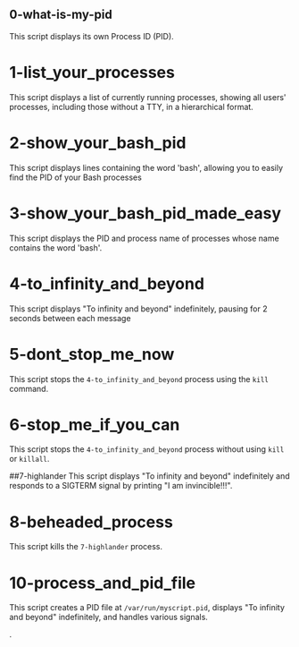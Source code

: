 ## 0-what-is-my-pid

This script displays its own Process ID (PID).

# 1-list_your_processes

This script displays a list of currently running processes, showing all users' processes, including those without a TTY, in a hierarchical format.

# 2-show_your_bash_pid

This script displays lines containing the word 'bash', allowing you to easily find the PID of your Bash processes

# 3-show_your_bash_pid_made_easy

This script displays the PID and process name of processes whose name contains the word 'bash'.

# 4-to_infinity_and_beyond

This script displays "To infinity and beyond" indefinitely, pausing for 2 seconds between each message

# 5-dont_stop_me_now

This script stops the `4-to_infinity_and_beyond` process using the `kill` command.

# 6-stop_me_if_you_can

This script stops the `4-to_infinity_and_beyond` process without using `kill` or `killall`.

##7-highlander
This script displays "To infinity and beyond" indefinitely and responds to a SIGTERM signal by printing "I am invincible!!!".

# 8-beheaded_process

This script kills the `7-highlander` process.

# 10-process_and_pid_file

This script creates a PID file at `/var/run/myscript.pid`, displays "To infinity and beyond" indefinitely, and handles various signals.

.
